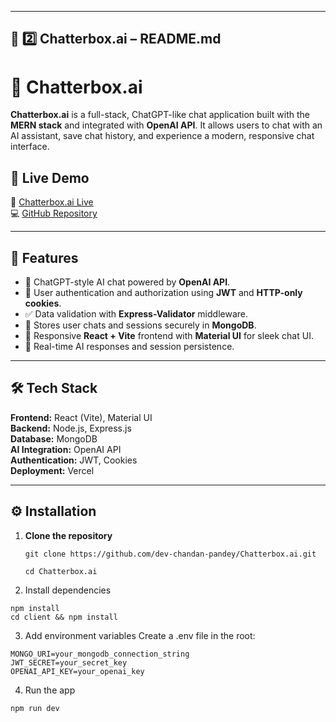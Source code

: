 
---

## 💬 **2️⃣ Chatterbox.ai – README.md**


# 💬 Chatterbox.ai

**Chatterbox.ai** is a full-stack, ChatGPT-like chat application built with the **MERN stack** and integrated with **OpenAI API**. It allows users to chat with an AI assistant, save chat history, and experience a modern, responsive chat interface.

## 🚀 Live Demo
🔗 [Chatterbox.ai Live](https://chatterbox-ai-tidm.vercel.app/)  
💻 [GitHub Repository](https://github.com/dev-chandan-pandey/Chatterbox.ai)

---

## 🧩 Features
- 🤖 ChatGPT-style AI chat powered by **OpenAI API**.
- 🔐 User authentication and authorization using **JWT** and **HTTP-only cookies**.
- ✅ Data validation with **Express-Validator** middleware.
- 💾 Stores user chats and sessions securely in **MongoDB**.
- 💬 Responsive **React + Vite** frontend with **Material UI** for sleek chat UI.
- 🧠 Real-time AI responses and session persistence.

---

## 🛠️ Tech Stack
**Frontend:** React (Vite), Material UI  
**Backend:** Node.js, Express.js  
**Database:** MongoDB  
**AI Integration:** OpenAI API  
**Authentication:** JWT, Cookies  
**Deployment:** Vercel  

---

## ⚙️ Installation

1. **Clone the repository**
   ```
   git clone https://github.com/dev-chandan-pandey/Chatterbox.ai.git

   cd Chatterbox.ai

2. Install dependencies
```
npm install
cd client && npm install
```
3. Add environment variables
Create a .env file in the root:

```
MONGO_URI=your_mongodb_connection_string
JWT_SECRET=your_secret_key
OPENAI_API_KEY=your_openai_key
```

4. Run the app
```
npm run dev
```
